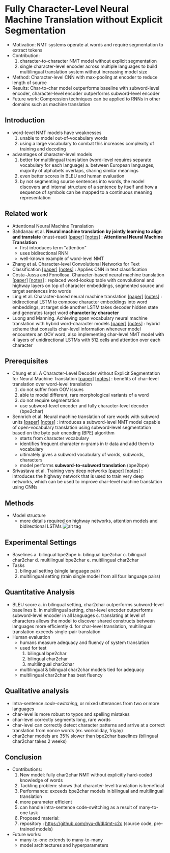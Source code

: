 # Fully Character-Level Neural Machine Translation without Explicit Segmentation

* Motivation: NMT systems operate at words and require segmentation to extract tokens
* Contribution: 
  1. character-to-character NMT model without explicit segmentation
  2. single character-level encoder across multiple languages to build multilingual translation system without increasing model size
* Method: Character-level CNN with max-pooling at encoder to reduce length of source
* Results: Char-to-char model outperforms baseline with subword-level encoder, character-level encoder outperforms subword-level encoder
* Future work: Compression techniques can be applied to RNNs in other domains such as machine translation

## Introduction
- word-level NMT models have weaknesses
  1. unable to model out-of-vocabulary words
  2. using a large vocabulary to combat this increases complexity of training and decoding
- advantages of character-level models
  1. better for multilingual translation (word-level requires separate vocabulary for each language)
    a. between European languages, majority of alphabets overlaps, sharing similar meanings
  2. even better scores in BLEU and human evaluation
  3. by not segmenting source sentences into words, the model discovers and internal structure of a sentence by itself
  and how a sequence of symbols can be mapped to a continuous meaning representation

## Related work
- Attentional Neural Machine Translation
- Bahdanau et al. **Neural machine translation by jointly learning to align and translate** (must-read) 
[[paper]](https://arxiv.org/pdf/1409.0473v7.pdf) 
[[notes]]() 
: **Attentional Neural Machine Translation**
  - first introduces term "attention"
  - uses bidirectional RNN
  - well-known example of word-level NMT
- Zhang et al. Character-level Convolutional Networks for Text Classification 
[[paper]](https://arxiv.org/pdf/1509.01626v3.pdf) 
[[notes]]() 
: Applies CNN in text classification
- Costa-Jussa and Fonollosa. Character-based neural machine translation
[[paper]](https://arxiv.org/pdf/1603.00810v3.pdf) 
[[notes]]() 
: replaced word-lookup table with convolutional and highway layers on top of character embeddings,
segmented source and target sentences into words
- Ling et al. Character-based neural machine translation
[[paper]](https://arxiv.org/pdf/1511.04586v1.pdf) 
[[notes]]() 
: bidirectional LSTM to compose character embeddings into word embeddings, at target side another LSTM takes decoder hidden state
and generates target word **character by character**
- Luong and Manning. Achieving open vocabulary neural machine translation with hybrid word-character models
[[paper]](https://arxiv.org/pdf/1604.00788v2.pdf) 
[[notes]]() 
: hybrid scheme that consults char-level information whenever model encounters an OOV word, also implementing char-level NMT model
with 4 layers of unidirectional LSTMs with 512 cells and attention over each character

## Prerequisites
- Chung et al. A Character-Level Decoder without Explicit Segmentation for Neural Machine Translation
[[paper]](https://arxiv.org/pdf/1603.06147v4.pdf) 
[[notes]]() 
: benefits of char-level translation over word-level translation
  1. do not suffer from OOV issues
  2. able to model different, rare morphological variants of a word
  3. do not require segmentation
  - use subword-level encoder and fully character-level decoder (bpe2char)
- Sennrich et al. Neural machine translation of rare words with subword units
[[paper]](https://arxiv.org/pdf/1508.07909v5.pdf) 
[[notes]]() 
: introduces a subword-level NMT model capable of open-vocabulary translation using subword-level segmentation based on
the byte pair encoding (BPE) algorithm
  - starts from character vocabulary
  - identifies frequent character n-grams in tr data and add them to vocabulary
  - ultimately gives a subword vocabulary of words, subwords, characters
  - model performs **subword-to-subword translation** (bpe2bpe)
- Srivastava et al. Training very deep networks
[[paper]](https://arxiv.org/pdf/1507.06228v2.pdf) 
[[notes]]() 
: introduces the highway network that is used to train very deep networks, 
which can be used to improve char-level machine translation using CNNs

## Methods
- Model structure
  - more details required on highway networks, attention models and bidirectional LSTMs
![alt tag](https://github.com/mjc92/studies/blob/master/notes/fully_char_NMT_structure.JPG)

## Experimental Settings
- Baselines
  a. bilingual bpe2bpe
  b. bilingual bpe2char
  c. bilingual char2char
  d. multilingual bpe2char
  e. multilingual char2char
- Tasks
  1. bilingual setting (single language pair)
  2. multilingual setting (train single model from all four language pairs)

## Quantitative Analysis
- BLEU score
  a. in bilingual setting, char2char outperforms subword-level baselines
  b. in multilingual setting, char-level encoder outperforms subword-level encoder in all languages
  c. translating at level of characters allows the model to discover shared constructs between languages more efficiently
  d. for char-level translation, multilingual translation exceeds single-pair translation
- Human evaluation
  - humans measure adequacy and fluency of system translation
  - used for test
    1. bilingual bpe2char
    2. bilingual char2char
    3. multilingual char2char
  - multilingual & bilingual char2char models tied for adequacy
  - multilingual char2char has best fluency
  
## Qualitative analysis
- Intra-sentence *code-switching*, or mixed utterances from two or more languages
- char-level is more robust to typos and spelling mistakes
- char-level correctly segments long, rare words
- char-level can correctly detect character patterns and arrive at a correct translation from nonce words (ex. workoliday, friyay)
- char2char models are 35% slower than bpe2char baselines (bilingual char2char takes 2 weeks)

## Conclusion
- Contributions:
  1. New model: fully char2char NMT without explicitly hard-coded knowledge of words
  2. Tackling problem: shows that character-level translation is beneficial
  3. Performance: exceeds bpe2char models in bilingual and multilingual translation
    1. more parameter efficient
    2. can handle intra-sentence code-switching as a result of many-to-one task
  4. Proposed material:
    1. repository :  https://github.com/nyu-dl/dl4mt-c2c (source code, pre-trained models)
- Future works:
  - many-to-one extends to many-to-many
  - model architectures and hyperparameters
